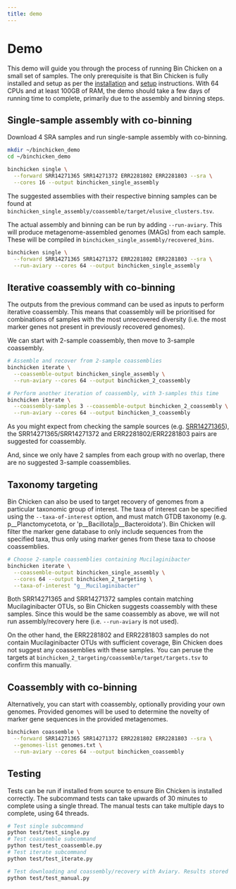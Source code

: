 ```yaml
---
title: demo
---
```


Demo
========

This demo will guide you through the process of running Bin Chicken on a small set of samples.
The only prerequisite is that Bin Chicken is fully installed and setup as per the [installation](/installation) and [setup](/setup) instructions.
With 64 CPUs and at least 100GB of RAM, the demo should take a few days of running time to complete, primarily due to the assembly and binning steps.

## Single-sample assembly with co-binning

Download 4 SRA samples and run single-sample assembly with co-binning.

```bash
mkdir ~/binchicken_demo
cd ~/binchicken_demo

binchicken single \
  --forward SRR14271365 SRR14271372 ERR2281802 ERR2281803 --sra \
  --cores 16 --output binchicken_single_assembly
```

The suggested assemblies with their respective binning samples can be found at
`binchicken_single_assembly/coassemble/target/elusive_clusters.tsv`.

The actual assembly and binning can be run by adding `--run-aviary`.
This will produce metagenome-assembled genomes (MAGs) from each sample.
These will be compiled in `binchicken_single_assembly/recovered_bins`.

```bash
binchicken single \
  --forward SRR14271365 SRR14271372 ERR2281802 ERR2281803 --sra \
  --run-aviary --cores 64 --output binchicken_single_assembly
```

## Iterative coassembly with co-binning

The outputs from the previous command can be used as inputs to perform iterative coassembly.
This means that coassembly will be prioritised for combinations of samples with the most unrecovered diversity
(i.e. the most marker genes not present in previously recovered genomes).

We can start with 2-sample coassembly, then move to 3-sample coassembly.

```bash
# Assemble and recover from 2-sample coassemblies
binchicken iterate \
  --coassemble-output binchicken_single_assembly \
  --run-aviary --cores 64 --output binchicken_2_coassembly

# Perform another iteration of coassembly, with 3-samples this time
binchicken iterate \
  --coassembly-samples 3 --coassemble-output binchicken_2_coassembly \
  --run-aviary --cores 64 --output binchicken_3_coassembly
```

As you might expect from checking the sample sources (e.g. [SRR14271365](https://sandpiper.qut.edu.au/run/SRR14271365)),
the SRR14271365/SRR14271372 and ERR2281802/ERR2281803 pairs are suggested for coassembly.

And, since we only have 2 samples from each group with no overlap, there are no suggested 3-sample coassemblies.

## Taxonomy targeting

Bin Chicken can also be used to target recovery of genomes from a particular taxonomic group of interest.
The taxa of interest can be specified using the `--taxa-of-interest` option, and must match GTDB taxonomy (e.g. p__Planctomycetota, or 'p__Bacillota|p__Bacteroidota').
Bin Chicken will filter the marker gene database to only include sequences from the specified taxa, thus only using marker genes from these taxa to choose coassemblies.

```bash
# Choose 2-sample coassemblies containing Mucilaginibacter
binchicken iterate \
  --coassemble-output binchicken_single_assembly \
  --cores 64 --output binchicken_2_targeting \
  --taxa-of-interest "g__Mucilaginibacter"
```

Both SRR14271365 and SRR14271372 samples contain matching Mucilaginibacter OTUs, so Bin Chicken suggests coassembly with these samples.
Since this would be the same coassembly as above, we will not run assembly/recovery here (i.e. `--run-aviary` is not used).

On the other hand, the ERR2281802 and ERR2281803 samples do not contain Mucilaginibacter OTUs with sufficient coverage, Bin Chicken does not suggest any coassemblies with these samples.
You can peruse the targets at `binchicken_2_targeting/coassemble/target/targets.tsv` to confirm this manually.

## Coassembly with co-binning

Alternatively, you can start with coassembly, optionally providing your own genomes.
Provided genomes will be used to determine the novelty of marker gene sequences in the provided metagenomes.

```bash
binchicken coassemble \
  --forward SRR14271365 SRR14271372 ERR2281802 ERR2281803 --sra \
  --genomes-list genomes.txt \
  --run-aviary --cores 64 --output binchicken_coassembly
```

## Testing

Tests can be run if installed from source to ensure Bin Chicken is installed correctly.
The subcommand tests can take upwards of 30 minutes to complete using a single thread.
The manual tests can take multiple days to complete, using 64 threads.

```bash
# Test single subcommand
python test/test_single.py
# Test coassemble subcommand
python test/test_coassemble.py
# Test iterate subcommand
python test/test_iterate.py

# Test downloading and coassembly/recovery with Aviary. Results stored in example/test_* directories.
python test/test_manual.py
```

